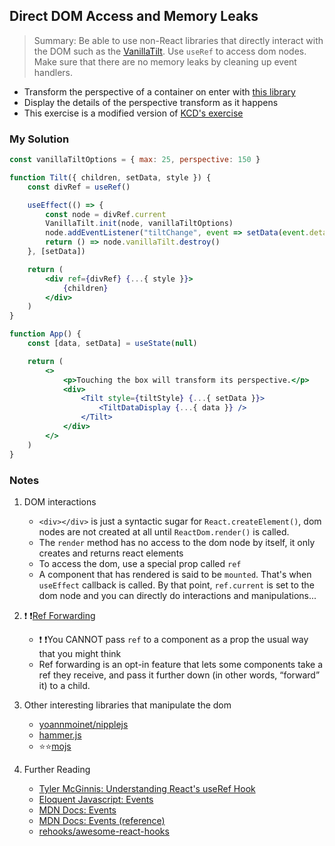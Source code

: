 ## Direct DOM Access and Memory Leaks

> Summary: Be able to use non-React libraries that directly interact with the DOM such as the [VanillaTilt](https://micku7zu.github.io/vanilla-tilt.js/). Use `useRef` to access dom nodes. Make sure that there are no memory leaks by cleaning up event handlers.

-   Transform the perspective of a container on enter with [this library](https://micku7zu.github.io/vanilla-tilt.js/)
-   Display the details of the perspective transform as it happens
-   This exercise is a modified version of [KCD's exercise](https://react-hooks.netlify.app/5)

### My Solution

```jsx
const vanillaTiltOptions = { max: 25, perspective: 150 }

function Tilt({ children, setData, style }) {
    const divRef = useRef()

    useEffect(() => {
        const node = divRef.current
        VanillaTilt.init(node, vanillaTiltOptions)
        node.addEventListener("tiltChange", event => setData(event.detail))
        return () => node.vanillaTilt.destroy()
    }, [setData])

    return (
        <div ref={divRef} {...{ style }}>
            {children}
        </div>
    )
}

function App() {
    const [data, setData] = useState(null)

    return (
        <>
            <p>Touching the box will transform its perspective.</p>
            <div>
                <Tilt style={tiltStyle} {...{ setData }}>
                    <TiltDataDisplay {...{ data }} />
                </Tilt>
            </div>
        </>
    )
}
```

### Notes

1.  DOM interactions

    -   `<div></div>` is just a syntactic sugar for `React.createElement()`, dom nodes are not created at all until `ReactDom.render()` is called.
    -   The `render` method has no access to the dom node by itself, it only creates and returns react elements
    -   To access the dom, use a special prop called `ref`
    -   A component that has rendered is said to be `mounted`. That's when `useEffect` callback is called. By that point, `ref.current` is set to the dom node and you can directly do interactions and manipulations...

2.  ❗ ❗[Ref Forwarding](https://reactjs.org/docs/forwarding-refs.html)

    -   ❗ ❗You CANNOT pass `ref` to a component as a prop the usual way that you might think
    -   Ref forwarding is an opt-in feature that lets some components take a ref they receive, and pass it further down (in other words, “forward” it) to a child.

3.  Other interesting libraries that manipulate the dom

    -   [yoannmoinet/nipplejs](https://github.com/yoannmoinet/nipplejs)
    -   [hammer.js](https://github.com/hammerjs/hammer.js)
    -   ⭐⭐[mojs](https://github.com/mojs/mojs/)

4.  Further Reading

    -   [Tyler McGinnis: Understanding React's useRef Hook](https://ui.dev/useref/)
    -   [Eloquent Javascript: Events](https://eloquentjavascript.net/15_event.html)
    -   [MDN Docs: Events](https://developer.mozilla.org/en-US/docs/Learn/JavaScript/Building_blocks/Events)
    -   [MDN Docs: Events (reference)](https://developer.mozilla.org/en-US/docs/Web/Events)
    -   [rehooks/awesome-react-hooks](https://github.com/rehooks/awesome-react-hooks)
